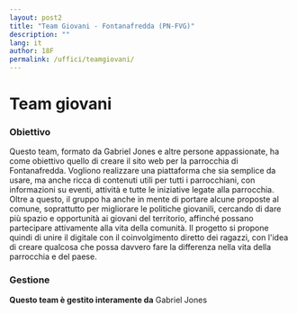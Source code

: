```yaml
---
layout: post2
title: "Team Giovani - Fontanafredda (PN-FVG)"
description: ""
lang: it
author: 18F
permalink: /uffici/teamgiovani/
---
```


<h1>Team giovani</h1>
<h3>Obiettivo</h3>
<p>Questo team, formato da Gabriel Jones e altre persone appassionate, ha come obiettivo quello di creare il sito web per la parrocchia di Fontanafredda. Vogliono realizzare una piattaforma che sia semplice da usare, ma anche ricca di contenuti utili per tutti i parrocchiani, con informazioni su eventi, attività e tutte le iniziative legate alla parrocchia. Oltre a questo, il gruppo ha anche in mente di portare alcune proposte al comune, soprattutto per migliorare le politiche giovanili, cercando di dare più spazio e opportunità ai giovani del territorio, affinché possano partecipare attivamente alla vita della comunità. Il progetto si propone quindi di unire il digitale con il coinvolgimento diretto dei ragazzi, con l'idea di creare qualcosa che possa davvero fare la differenza nella vita della parrocchia e del paese.</p>
<h3>Gestione</h3>
<p><b>Questo team è gestito interamente da</b> Gabriel Jones</p>
